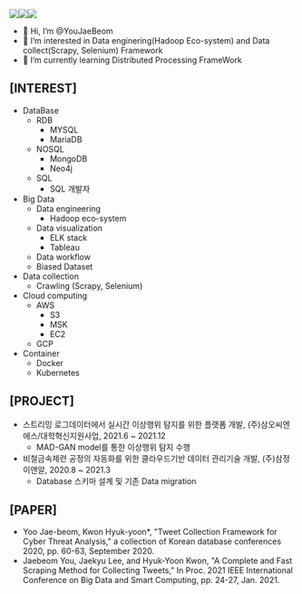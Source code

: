 <a href="https://www.notion.so/CV-fe43246a0aad4ec79a42d4a60bae0899" target="_blank"><img src="https://img.shields.io/badge/Portfolio-20c997?style=flat-square&logo=Notion&logoColor=white"/></a><a href="https://velog.io/@busybean3" target="_blank"><img src="https://img.shields.io/badge/Blog-FF5722?style=flat-square&logo=Notion&logoColor=white"/></a><a href="https://github.com/YouJaeBeom" target="_blank"><img src="https://img.shields.io/badge/Git-FFAE33?style=flat-square&logo=Notion&logoColor=white"/></a>

- 👋 Hi, I’m @YouJaeBeom
- 👀 I’m interested in Data enginering(Hadoop Eco-system) and Data collect(Scrapy, Selenium) Framework 
- 🌱 I’m currently learning Distributed Processing FrameWork


## [INTEREST]
- DataBase
  - RDB
      - MYSQL
      - MariaDB  
  - NOSQL
      - MongoDB  
      - Neo4j
  - SQL
      - SQL 개발자   
- Big Data
  - Data engineering
    - Hadoop eco-system 
  - Data visualization
    - ELK stack 
    - Tableau   
  -  Data workflow
  -  Biased Dataset
-  Data collection
    -  Crawling (Scrapy, Selenium)
-  Cloud computing
    -  AWS
        - S3
        - MSK 
        - EC2
    -  GCP 
-  Container 
    -  Docker
    -  Kubernetes

## [PROJECT]
- 스트리밍 로그데이터에서 실시간 이상행위 탐지를 위한 플랫폼 개발, (주)삼오씨엔에스/대학혁신지원사업, 2021.6 ~ 2021.12 
    - MAD-GAN model를 통한 이상행위 탐지 수행 
- 비철금속제련 공정의 자동화를 위한 클라우드기반 데이터 관리기술 개발, (주)삼정이앤알, 2020.8 ~ 2021.3
    - Database 스키마 설계 및 기존 Data migration  


## [PAPER]
- Yoo Jae-beom, Kwon Hyuk-yoon*, "Tweet Collection Framework for Cyber Threat Analysis," a collection of Korean database conferences 2020, pp. 60-63, September 2020.
- Jaebeom You, Jaekyu Lee, and Hyuk-Yoon Kwon, "A Complete and Fast Scraping Method for Collecting Tweets," In Proc. 2021 IEEE International Conference on Big Data and Smart Computing, pp. 24-27, Jan. 2021.



<!---
YouJaeBeom/YouJaeBeom is a ✨ special ✨ repository because its `README.md` (this file) appears on your GitHub profile.
You can click the Preview link to take a look at your changes.
--->
